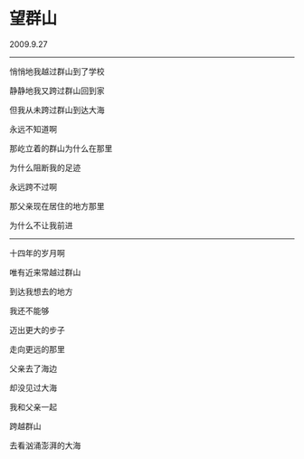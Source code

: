 # 望群山

2009.9.27

---

悄悄地我越过群山到了学校

静静地我又跨过群山回到家

但我从未跨过群山到达大海

永远不知道啊

那屹立着的群山为什么在那里

为什么阻断我的足迹

永远跨不过啊

那父亲现在居住的地方那里

为什么不让我前进

---

十四年的岁月啊

唯有近来常越过群山

到达我想去的地方

我还不能够

迈出更大的步子

走向更远的那里

父亲去了海边

却没见过大海

我和父亲一起

跨越群山

去看汹涌澎湃的大海

